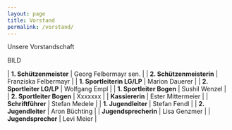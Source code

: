 ```yaml
---
layout: page
title: Vorstand
permalink: /vorstand/
---
```

Unsere Vorstandschaft

BILD

| **1. Schützenmeister** | Georg Felbermayr sen. |
| **2. Schützenmeisterin** | Franziska Felbermayr |
| **1. Sportleiterin LG/LP** | Marion Dauerer |
| **2. Sportleiter LG/LP** | Wolfgang Empl |
| **1. Sportleiter Bogen** | Sushil Wenzel |
| **2. Sportleiter Bogen** | Xxxxxxx |
| **Kassiererin** | Ester Mittermeier |
| **Schriftführer** | Stefan Medele |
| **1. Jugendleiter** | Stefan Fendl |
| **2. Jugendleiter** | Aron Büchting |
| **Jugendsprecherin** | Lisa Genzmer |
| **Jugendsprecher** | Levi Meier |
